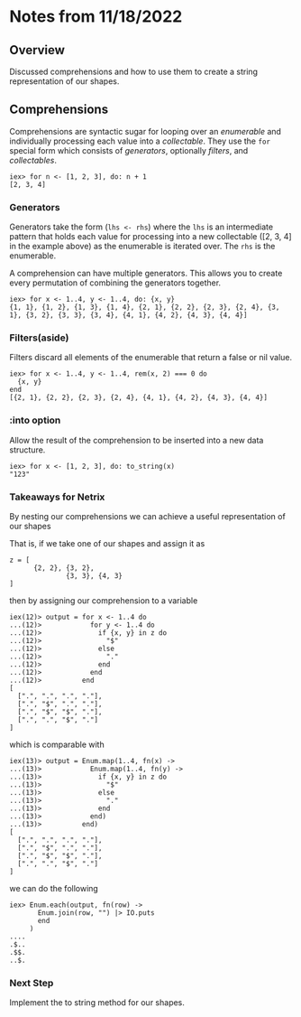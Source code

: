 # Notes from 11/18/2022

## Overview
Discussed comprehensions and how to use them to create a string representation of our shapes.

## Comprehensions
Comprehensions are syntactic sugar for looping over an *enumerable* and individually processing each value into a *collectable*. They use the `for` special form which consists of *generators*, optionally *filters*, and *collectables*.

```
iex> for n <- [1, 2, 3], do: n + 1
[2, 3, 4]
```

### Generators
Generators take the form (`lhs <- rhs`) where the `lhs` is an intermediate pattern that holds each value for processing into a new collectable ([2, 3, 4] in the example above) as the enumerable is iterated over. The `rhs` is the enumerable.

A comprehension can have multiple generators. This allows you to create every permutation of combining the generators together.

```
iex> for x <- 1..4, y <- 1..4, do: {x, y}
{1, 1}, {1, 2}, {1, 3}, {1, 4}, {2, 1}, {2, 2}, {2, 3}, {2, 4}, {3, 1}, {3, 2}, {3, 3}, {3, 4}, {4, 1}, {4, 2}, {4, 3}, {4, 4}]
```
### Filters(aside)
Filters discard all elements of the enumerable that return a false or nil value.

```
iex> for x <- 1..4, y <- 1..4, rem(x, 2) === 0 do
  {x, y}
end
[{2, 1}, {2, 2}, {2, 3}, {2, 4}, {4, 1}, {4, 2}, {4, 3}, {4, 4}]
```

### :into option
Allow the result of the comprehension to be inserted into a new data structure.

```
iex> for x <- [1, 2, 3], do: to_string(x)
"123"
```

### Takeaways for Netrix
By nesting our comprehensions we can achieve a useful representation of our shapes

That is, if we take one of our shapes and assign it as
```
z = [
      {2, 2}, {3, 2},
              {3, 3}, {4, 3}
] 
```
then by assigning our comprehension to a variable 

```
iex(12)> output = for x <- 1..4 do            
...(12)>            for y <- 1..4 do
...(12)>              if {x, y} in z do
...(12)>                "$"            
...(12)>              else             
...(12)>                "."
...(12)>              end
...(12)>            end
...(12)>          end
[
  [".", ".", ".", "."],
  [".", "$", ".", "."],
  [".", "$", "$", "."],
  [".", ".", "$", "."]
]
```
which is comparable  with
```
iex(13)> output = Enum.map(1..4, fn(x) ->  
...(13)>            Enum.map(1..4, fn(y) ->
...(13)>              if {x, y} in z do    
...(13)>                "$"                
...(13)>              else                 
...(13)>                "."                
...(13)>              end
...(13)>            end)
...(13)>          end)
[
  [".", ".", ".", "."],
  [".", "$", ".", "."],
  [".", "$", "$", "."],
  [".", ".", "$", "."]
]
```
we can do the following
```
iex> Enum.each(output, fn(row) ->
       Enum.join(row, "") |> IO.puts
       end
     )
....
.$..
.$$.
..$.
```

### Next Step
Implement the to string method for our shapes.




